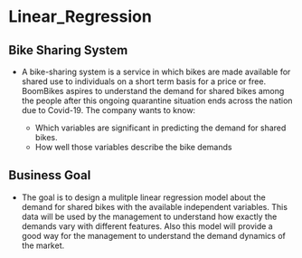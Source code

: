 # Linear_Regression
## Bike Sharing System
- A bike-sharing system is a service in which bikes are made available for shared use to individuals on a short term basis for a price or free. BoomBikes aspires to understand the demand for shared bikes among the people after this ongoing quarantine situation ends across the nation due to Covid-19. The company wants to know:

    - Which variables are significant in predicting the demand for shared bikes.
    - How well those variables describe the bike demands
## Business Goal
- The goal is to design a mulitple linear regression model about the demand for shared bikes with the available independent variables. This data will be used by the management to understand how exactly the demands vary with different features. Also this model will provide a good way for the management to understand the demand dynamics of the market.

